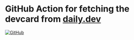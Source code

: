 # GitHub Action for fetching the devcard from [daily.dev](https://api.daily.dev/get?r=omBratteng)

[![GitHub](https://img.shields.io/github/license/omBratteng/action-devcard)](LICENSE)
